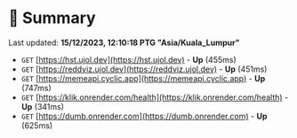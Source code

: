 # 📖 Summary
Last updated: **15/12/2023, 12:10:18 PTG "Asia/Kuala_Lumpur"**

- `GET` [https://hst.ujol.dev](https://hst.ujol.dev) - **Up** (455ms)
- `GET` [https://reddviz.ujol.dev](https://reddviz.ujol.dev) - **Up** (451ms)
- `GET` [https://memeapi.cyclic.app](https://memeapi.cyclic.app) - **Up** (747ms)
- `GET` [https://klik.onrender.com/health](https://klik.onrender.com/health) - **Up** (341ms)
- `GET` [https://dumb.onrender.com](https://dumb.onrender.com) - **Up** (625ms)
